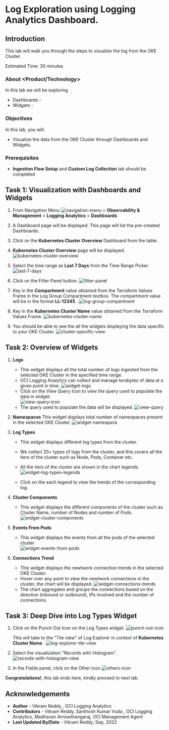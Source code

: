 # Log Exploration using Logging Analytics Dashboard.

## Introduction

This lab will walk you through the steps to visualize the log from the OKE Cluster.

Estimated Time: 30 minutes

### About <Product/Technology> 
In this lab we will be exploring
* Dashboards - 
* Widgets - 


### Objectives

In this lab, you will:
* Visualize the data from the OKE Cluster through Dashboards and Widgets.

### Prerequisites

* **Ingestion Flow Setup** and **Custom Log Collection** lab should be completed


## Task 1: Visualization with Dashboards and Widgets

1. From Navigation Menu ![navigation-menu](images/navigation-menu.png) > **Observability & Management** > **Logging Analytics** > **Dashboards**

2. A Dashboard page will be displayed. This page will list the pre-created Dashboards.

3. Click on the **Kubernetes Cluster Overview** Dashboard from the table.

4. **Kubernetes Cluster Overview** page will be displayed.
    ![kubernetes-cluster-overview](images/kubernetes-cluster-overview.png)

5. Select the time range as **Last 7 Days** from the Time Range Picker.
    ![last-7-days](images/last-7-days.png)    

6. Click on the Filter Panel button.
    ![filter-panel](images/filter-panel.png)



7. Key in the **Compartment** value obtained from the Terraform Values Frame in the Log Group Compartment textbox. The compartment value will be in the format **LL-12345** .
    ![log-group-compartment](images/log-group-compartment.png)
    
8. Key in the **Kubernetes Cluster Name** value obtained from the Terraform Values Frame.
    ![kubernetes-cluster-name](images/kubernetes-cluster-name.png)

9. You should be able to see the all the widgets displaying the data specific to your OKE Cluster.
     ![cluster-specific-view](images/cluster-specific-view.png)

## Task 2: Overview of Widgets

1. **Logs**
    - This widget displays all the total number of logs ingested from the selected OKE Cluster in the specified time range.
    - OCI Logging Analytics can collect and manage terabytes of data at a given point in time.
      ![widget-logs](images/widget-logs.png) 
    - Click on the View Query Icon to view the query used to populate the data in widget.   
      ![view-query-icon](images/view-query-icon.png)  
    - The query used to populate the data will be displayed.
      ![view-query](images/view-query.png)    

2. **Namespaces**
    This widget displays total number of namespaces present in the selected OKE Cluster.
      ![widget-namespace](images/widget-namespace.png)  

3. **Log Types**

    - This widget displays different log types from the cluster.

    - We collect 20+ types of logs from the cluster, and this covers all the tiers of the cluster such as Node, Pods, Container etc.

    - All the tiers of the cluster are shown in the chart legends. 
      ![widget-log-types-legends](images/widget-log-types-legends.png)    

    - Click on the each legend to view the trends of the corresponding log.

4. **Cluster Components**
    - This widget displays the different components of the cluster such as Cluster Name, number of Nodes and number of Pods.
      ![widget-cluster-components](images/widget-cluster-components.png)  

5. **Events From Pods**
    - This widget displays the events from all the pods of the selected cluster  
      ![widget-events-from-pods](images/widget-events-from-pods.png)  

6. **Connections Trend**  
    - This widget displays the newtwork connection trends in the selected OKE Cluster.
    - Hover over any point to view the newtwork connections in the cluster, the chart will be displayed.
      ![widget-connections-trends](images/widget-connections-trends.png)  
    - The chart aggregates and groups the connections based on the direction (inbound or outbound), IPs involved and the number of connections.          


## Task 3: Deep Dive into Log Types Widget

1.  Click on the Punch Out Icon on the Log Types widget.
    ![punch-out-icon](images/punch-out-icon.png)  

    This will take to the "Tile view" of Log Explorer in context of **Kubernetes Cluster Name** .
    ![log-explorer-tile-view](images/log-explorer-tile-view.png)

2. Select the visualization "Records with Histogram".
    ![records-with-histogram-view](images/records-with-histogram-view.png)

3. In the Fields panel, click on the Other icon
    ![others-icon](images/others-icon.png)   




**Congratulations!**, this lab ends here, kindly proceed  to next lab.
## Acknowledgements
* **Author** - Vikram Reddy , OCI Logging Analytics
* **Contributors** -  Vikram Reddy, Santhosh Kumar Vuda , OCI Logging Analytics, Madhavan Arnisethangaraj, OCI Management Agent
* **Last Updated By/Date** - Vikram Reddy, Sep, 2022
